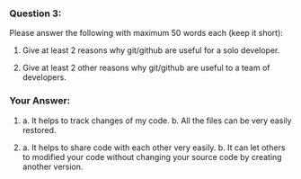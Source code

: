 ### Question 3:

Please answer the following with maximum 50 words each (keep it short):

1. Give at least 2 reasons why git/github are useful for a solo developer.

2. Give at least 2 other reasons why git/github are useful to a team of developers.

### Your Answer:
1. a. It helps to track changes of my code.
   b. All the files can be very easily restored.

2. a. It helps to share code with each other very easily.
   b. It can let others to modified your code without changing your source code by creating another version.